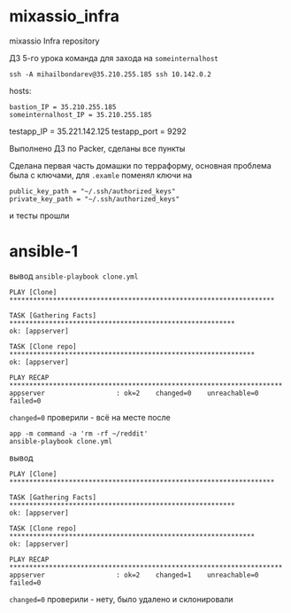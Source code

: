 # mixassio_infra
mixassio Infra repository

ДЗ 5-го урока
команда для захода на `someinternalhost`
```
ssh -A mihailbondarev@35.210.255.185 ssh 10.142.0.2
```

hosts:
```
bastion_IP = 35.210.255.185 
someinternalhost_IP = 35.210.255.185
```

testapp_IP = 35.221.142.125
testapp_port = 9292

Выполнено ДЗ по Packer, сделаны все пункты

Сделана первая часть домашки по терраформу, основная проблема была с ключами, для `.examle` поменял ключи на 
```
public_key_path = "~/.ssh/authorized_keys"
private_key_path = "~/.ssh/authorized_keys"
```
и тесты прошли

# ansible-1
вывод `ansible-playbook clone.yml`
```
PLAY [Clone] *******************************************************************

TASK [Gathering Facts] *********************************************************
ok: [appserver]

TASK [Clone repo] **************************************************************
ok: [appserver]

PLAY RECAP *********************************************************************
appserver                  : ok=2    changed=0    unreachable=0    failed=0

```
`changed=0` проверили - всё на месте
после 
```
app -m command -a 'rm -rf ~/reddit'
ansible-playbook clone.yml
```
вывод
```
PLAY [Clone] *******************************************************************

TASK [Gathering Facts] *********************************************************
ok: [appserver]

TASK [Clone repo] **************************************************************
ok: [appserver]

PLAY RECAP *********************************************************************
appserver                  : ok=2    changed=1    unreachable=0    failed=0
```
`changed=0` проверили - нету, было удалено и склонировали
